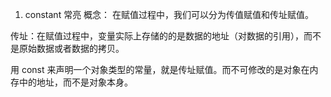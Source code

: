 1. constant 常亮
概念： 在赋值过程中，我们可以分为传值赋值和传址赋值。

传址：在赋值过程中，变量实际上存储的的是数据的地址（对数据的引用），而不是原始数据或者数据的拷贝。

用 const 来声明一个对象类型的常量，就是传址赋值。而不可修改的是对象在内存中的地址，而不是对象本身。
